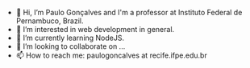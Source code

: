 - 👋 Hi, I’m Paulo Gonçalves and I'm a professor at Instituto Federal de Pernambuco, Brazil.
- 👀 I’m interested in web development in general.
- 🌱 I’m currently learning NodeJS.
- 💞️ I’m looking to collaborate on ...
- 📫 How to reach me: paulogoncalves at recife.ifpe.edu.br

<!---
pmgj/pmgj is a ✨ special ✨ repository because its `README.md` (this file) appears on your GitHub profile.
You can click the Preview link to take a look at your changes.
--->
